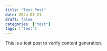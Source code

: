 ```yaml
---
title: "Test Post"
date: 2024-01-21
draft: false
categories: ["test"]
tags: ["test"]
---
```


This is a test post to verify content generation.
